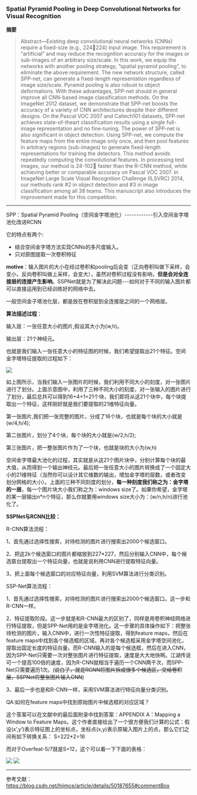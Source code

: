 ### Spatial Pyramid Pooling in Deep Convolutional Networks for Visual Recognition

**摘要**

> Abstract—Existing deep convolutional neural networks (CNNs) require a fixed-size (e.g., 224224) input image. This requirement
is “artificial” and may reduce the recognition accuracy for the images or sub-images of an arbitrary size/scale. In this
work, we equip the networks with another pooling strategy, “spatial pyramid pooling”, to eliminate the above requirement. The
new network structure, called SPP-net, can generate a fixed-length representation regardless of image size/scale. Pyramid
pooling is also robust to object deformations. With these advantages, SPP-net should in general improve all CNN-based image
classification methods. On the ImageNet 2012 dataset, we demonstrate that SPP-net boosts the accuracy of a variety of CNN
architectures despite their different designs. On the Pascal VOC 2007 and Caltech101 datasets, SPP-net achieves state-of-theart
classification results using a single full-image representation and no fine-tuning.
The power of SPP-net is also significant in object detection. Using SPP-net, we compute the feature maps from the entire
image only once, and then pool features in arbitrary regions (sub-images) to generate fixed-length representations for training
the detectors. This method avoids repeatedly computing the convolutional features. In processing test images, our method is
24-102 faster than the R-CNN method, while achieving better or comparable accuracy on Pascal VOC 2007.
In ImageNet Large Scale Visual Recognition Challenge (ILSVRC) 2014, our methods rank #2 in object detection and #3 in
image classification among all 38 teams. This manuscript also introduces the improvement made for this competition.

---
SPP：Spatial Pyramid Pooling（空间金字塔池化）------------引入空间金字塔池化改进RCNN

它的特点有两个:
- 结合空间金字塔方法实现CNNs的多尺度输入。
- 只对原图提取一次卷积特征

**motive**：输入图片的大小在经过卷积和pooling后会变（正向卷积叫做下采样，会变小，反向卷积叫做上采样，会变大），虽然对卷积过程没有影响，**但是会对全连接层的连接产生影响**。SSPNet就是为了解决此问题---如何对于不同的输入图片都可以直接运用到已经训练好的网络中去。

一般空间金子塔池化层，都是放在卷积层到全连接层之间的一个网络层。



**算法描述过程**：

输入层：一张任意大小的图片,假设其大小为(w,h)。

输出层：21个神经元。

也就是我们输入一张任意大小的特征图的时候，我们希望提取出21个特征。空间金字塔特征提取的过程如下：

![](img/SSPNet1.png)

如上图所示，当我们输入一张图片的时候，我们利用不同大小的刻度，对一张图片进行了划分。上面示意图中，利用了三种不同大小的刻度，对一张输入的图片进行了划分，最后总共可以得到16+4+1=21个块，我们即将从这21个块中，每个块提取出一个特征，这样刚好就是我们要提取的21维特征向量。

第一张图片,我们把一张完整的图片，分成了16个块，也就是每个块的大小就是(w/4,h/4);

第二张图片，划分了4个块，每个块的大小就是(w/2,h/2);

第三张图片，把一整张图片作为了一个块，也就是块的大小为(w,h)

空间金字塔最大池化的过程，其实就是从这21个图片块中，分别计算每个块的最大值，从而得到一个输出神经元。最后把一张任意大小的图片转换成了一个固定大小的21维特征（当然你可以设计其它维数的输出，增加金字塔的层数，或者改变划分网格的大小）。上面的三种不同刻度的划分，**每一种刻度我们称之为：金字塔的一层**，每一个图片块大小我们称之为：windows size了。如果你希望，金字塔的某一层输出n*n个特征，那么你就要用windows size大小为：(w/n,h/n)进行池化了。


**SSPNet与RCNN比较：**

R-CNN算法流程：

1、首先通过选择性搜索，对待检测的图片进行搜索出2000个候选窗口。

2、把这2k个候选窗口的图片都缩放到227*227，然后分别输入CNN中，每个候选窗台提取出一个特征向量，也就是说利用CNN进行提取特征向量。

3、把上面每个候选窗口的对应特征向量，利用SVM算法进行分类识别。

SSP-Net算法流程：

1、首先通过选择性搜索，对待检测的图片进行搜索出2000个候选窗口。这一步和R-CNN一样。

2、特征提取阶段。这一步就是和R-CNN最大的区别了，同样是用卷积神经网络进行特征提取，但是SPP-Net用的是金字塔池化。这一步骤的具体操作如下：把整张待检测的图片，输入CNN中，进行一次性特征提取，得到feature maps，然后在feature maps中找到各个候选框的区域，再对各个候选框采用金字塔空间池化，提取出固定长度的特征向量。而R-CNN输入的是每个候选框，然后在进入CNN，因为SPP-Net只需要一次对整张图片进行特征提取，速度是大大地快啊。江湖传说可一个提高100倍的速度，因为R-CNN就相当于遍历一个CNN两千次，而SPP-Net只需要遍历1次。(~~说白了，就是RCNN将图片拆成很多个候选区，交给卷积层，SSPNet将整张图片输入CNN~~)

3、最后一步也是和R-CNN一样，采用SVM算法进行特征向量分类识别。

QA:如何在feature maps中找到原始图片中候选框的对应区域？

这个答案可以在文献中的最后面附录中找到答案：APPENDIX A：Mapping a Window to Feature Maps。这个作者直接给出了一个很方便我们计算的公式：假设(x’,y’)表示特征图上的坐标点，坐标点(x,y)表示原输入图片上的点，那么它们之间有如下转换关系：
S=2*2*2*2=16

而对于Overfeat-5/7就是S=12，这个可以看一下下面的表格：

![](img/SSPNet2.png)
![](img/SSPNet3.png)



***
参考文献：https://blog.csdn.net/hjimce/article/details/50187655#commentBox
